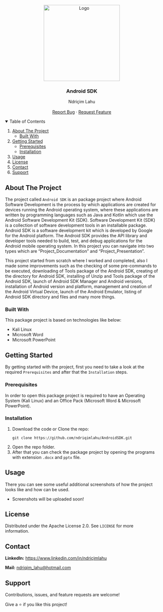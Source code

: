 <!-- PROJECT LOGO -->
<p align="center">
  <img src="https://github.com/ndriqimlahu/NdriqimLahuPortfolio/blob/main/assets/portfolio/AndroidSDK.png" alt="Logo" width="250" height="250">
  <h3 align="center">Android SDK</h3>
  <p align="center">
    Ndriçim Lahu
    <br>
    <br>
    <a href="https://github.com/ndriqimlahu/AndroidSDK/issues">Report Bug</a>
    ·
    <a href="https://github.com/ndriqimlahu/AndroidSDK/issues">Request Feature</a>
  </p>
</p>


<!-- TABLE OF CONTENTS -->
<details open="open">
  <summary>Table of Contents</summary>
  <ol>
    <li>
      <a href="#about-the-project">About The Project</a>
      <ul>
        <li><a href="#built-with">Built With</a></li>
      </ul>
    </li>
    <li>
      <a href="#getting-started">Getting Started</a>
      <ul>
        <li><a href="#prerequisites">Prerequisites</a></li>
        <li><a href="#installation">Installation</a></li>
      </ul>
    </li>
    <li><a href="#usage">Usage</a></li>
    <li><a href="#license">License</a></li>
    <li><a href="#contact">Contact</a></li>
    <li><a href="#support">Support</a></li>
  </ol>
</details>


<!-- ABOUT THE PROJECT -->
## About The Project

The project called `Android SDK` is an package project where Android Software Development is the process by which applications are created for devices running the Android operating system, where these applications are written by programming languages such as Java and Kotlin which use the Android Software Development Kit (SDK). Software Development Kit (SDK) is a collection of software development tools in an installable package. Android SDK is a software development kit which is developed by Google for the Android platform. The Android SDK provides the API library and developer tools needed to build, test, and debug applications for the Android mobile operating system. In this project you can navigate into two types which are “Project_Documentation” and “Project_Presentation”.

This project started from scratch where I worked and completed, also I made some improvements such as the checking of some pre-commands to be executed, downloading of Tools package of the Android SDK, creating of the directory for Android SDK, installing of Unzip and Tools package of the Android SDK, launch of Android SDK Manager and Android versions, installation of Android version and platform, management and creation of the Android Virtual Device, launch of the Android Emulator, listing of Android SDK directory and files and many more things.


### Built With

This package project is based on technologies like below:

* Kali Linux
* Microsoft Word
* Microsoft PowerPoint


<!-- GETTING STARTED -->
## Getting Started

By getting started with the project, first you need to take a look at the required `Prerequisites` and after that the `Installation` steps.


### Prerequisites

In order to open this package project is required to have an Operating System (Kali Linux) and an Office Pack (Microsoft Word & Microsoft PowerPoint).


### Installation

1. Download the code or Clone the repo:
   ```terminal
   git clone https://github.com/ndriqimlahu/AndroidSDK.git
   ```
2. Open the repo folder.
3. After that you can check the package project by opening the programs with extension `.docx` and `pptx` file.


<!-- USAGE -->
## Usage

There you can see some useful additional screenshots of how the project looks like and how can be used.

* Screenshots will be uploaded soon!


<!-- LICENSE -->
## License

Distributed under the Apache License 2.0. See `LICENSE` for more information.


<!-- CONTACT -->
## Contact

**LinkedIn:** https://www.linkedin.com/in/ndriçimlahu

**Mail:** ndriqim_lahu@hotmail.com


<!-- SUPPORT -->
## Support

Contributions, issues, and feature requests are welcome!

Give a ⭐️ if you like this project!
